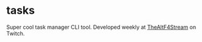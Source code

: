 # tasks
Super cool task manager CLI tool. Developed weekly at [TheAltF4Stream](https://www.twitch.tv/thealtf4stream) on Twitch.
